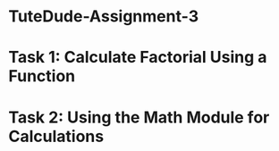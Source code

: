 # TuteDude-Assignment-3
# Task 1: Calculate Factorial Using a Function
# Task 2: Using the Math Module for Calculations
